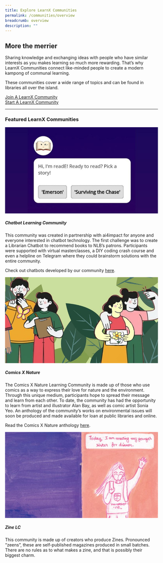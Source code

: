 ```yaml
---
title: Explore LearnX Communities
permalink: /communities/overview
breadcrumb: overview
description: ""
---
```

## **More the merrier**

Sharing knowledge and exchanging ideas with people who have similar interests as you makes learning so much more rewarding. That’s why LearnX Communities connect like-minded people to create a modern kampong of communal learning.
 
These communities cover a wide range of topics and can be found in libraries all over the island.

<!-- <p><div class="responsive-iframe-container ratio-16by9">
  <iframe class="responsive-iframe" src="https://www.youtube.com/embed/uOfQMXQ4lL8"></iframe>
</div></p> -->

<div class="row is-multiline">
  <div class="col is-half">
    <div class="clickbox is-generic">
      <a href="/communities/join/overview">
        <span>Join A LearnX Community</span>
      </a>
    </div>
  </div>
  <div class="col is-half">
    <div class="clickbox is-generic">
      <a href="/communities/start/overview">
        <span>Start A LearnX Community</span>
      </a>
    </div>
  </div>
</div>

---
<h3 class="margin--top--none margin--bottom--lg"><b>Featured LearnX Communities</b></h3>

<div class="row is-multiline">
  <div class="col is-half-tablet padding--bottom--lg">
    <img src="/images/learning-communities/communities-chatbot-learning-1.jpg" alt="Chatbot Learning Community">
    <div class="margin--top--lg">
      <h5 class="margin--top--sm margin--bottom--sm"><b>Chatbot Learning Community</b></h5>
      <p class="margin--top--sm margin--bottom--sm">This community was created in partnership with ai4impact for anyone and everyone interested in chatbot technology. The first challenge was to create a Librarian Chatbot to recommend books to NLB’s patrons. Participants were supported with virtual masterclasses, a DIY coding crash course and even a helpline on Telegram where they could brainstorm solutions with the entire community.</p>
      <p class="margin--top--sm margin--bottom--sm">Check out chatbots developed by our community <a href="https://chatbot.university/leaderboard-nlb.html" target="_blank">here</a>.</p>
    </div>
  </div>
  <div class="col is-half-tablet padding--bottom--lg">
    <img src="/images/learning-communities/communities-comics-nature-1.jpg" alt="Comics x Nature">
    <div class="margin--top--lg">
      <h5 class="margin--top--sm margin--bottom--sm"><b>Comics X Nature</b></h5>
      <p class="margin--top--sm margin--bottom--sm">The Comics X Nature Learning Community is made up of those who use comics as a way to express their love for nature and the environment. Through this unique medium, participants hope to spread their message and learn from each other. To date, the community has had the opportunity to learn from artist and illustrator Alan Bay, as well as comic artist Sonia Yeo. An anthology of the community’s works on environmental issues will soon be produced and made available for loan at public libraries and online.</p>
      <p class="margin--top--sm margin--bottom--sm">Read the Comics X Nature anthology <a href="https://go.gov.sg/comicsxnature" target="_blank">here</a>.</p>
    </div>
  </div>
</div>

<div class="row is-multiline">
  <div class="col is-half-tablet padding--bottom--lg">
    <img src="/images/learning-communities/communities-zine-lc-1.jpg" alt="Zine LC">
    <div class="margin--top--lg">
      <h5 class="margin--top--sm margin--bottom--sm"><b>Zine LC</b></h5>
      <p class="margin--top--sm margin--bottom--sm">This community is made up of creators who produce Zines. Pronounced “zeens”, these are self-published magazines produced in small batches. There are no rules as to what makes a zine, and that is possibly their biggest charm.</p>
    </div>
  </div>
  <div class="col is-half-tablet padding--bottom--lg">
  </div>
</div>